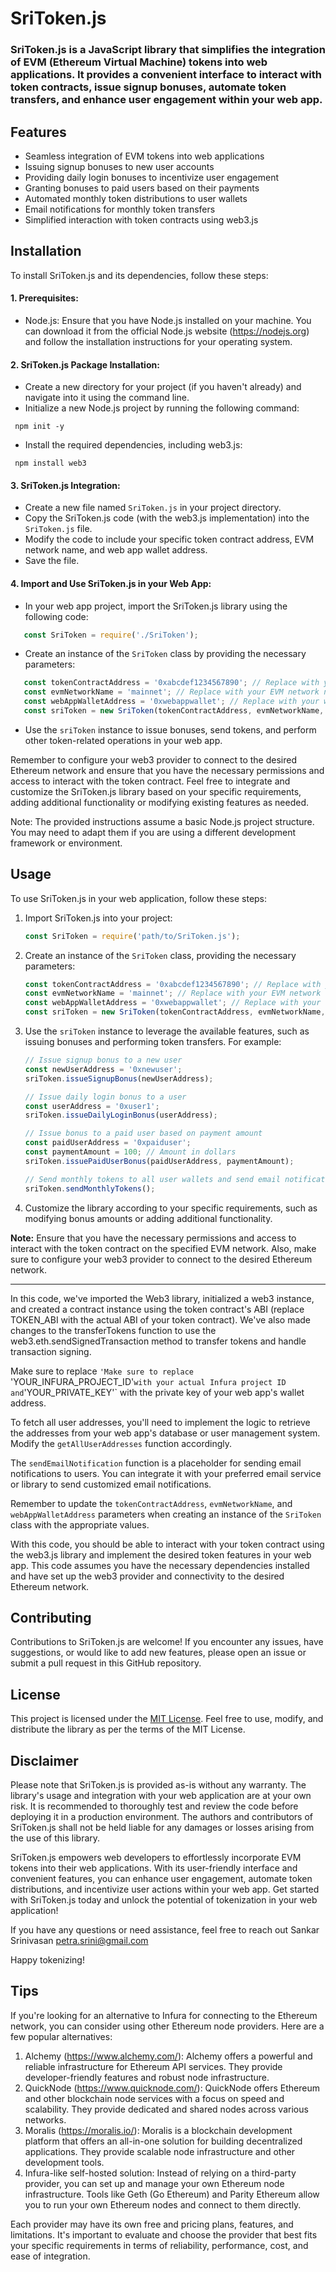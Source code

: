 # SriToken.js
### SriToken.js is a JavaScript library that simplifies the integration of EVM (Ethereum Virtual Machine) tokens into web applications. It provides a convenient interface to interact with token contracts, issue signup bonuses, automate token transfers, and enhance user engagement within your web app.

## Features
- Seamless integration of EVM tokens into web applications
- Issuing signup bonuses to new user accounts
- Providing daily login bonuses to incentivize user engagement
- Granting bonuses to paid users based on their payments
- Automated monthly token distributions to user wallets
- Email notifications for monthly token transfers
- Simplified interaction with token contracts using web3.js

## Installation
To install SriToken.js and its dependencies, follow these steps:

#### 1. Prerequisites:
- Node.js: Ensure that you have Node.js installed on your machine. You can download it from the official Node.js website (https://nodejs.org) and follow the installation instructions for your operating system.

#### 2. SriToken.js Package Installation:
- Create a new directory for your project (if you haven't already) and navigate into it using the command line.
- Initialize a new Node.js project by running the following command:
```shell
 npm init -y
```
- Install the required dependencies, including web3.js:
```shell
 npm install web3
```

#### 3. SriToken.js Integration:
- Create a new file named `SriToken.js` in your project directory.
- Copy the SriToken.js code (with the web3.js implementation) into the `SriToken.js` file.
- Modify the code to include your specific token contract address, EVM network name, and web app wallet address.
- Save the file.

#### 4. Import and Use SriToken.js in your Web App:
- In your web app project, import the SriToken.js library using the following code:
```javascript
   const SriToken = require('./SriToken');
```
- Create an instance of the `SriToken` class by providing the necessary parameters:
```javascript
   const tokenContractAddress = '0xabcdef1234567890'; // Replace with your token contract address
   const evmNetworkName = 'mainnet'; // Replace with your EVM network name
   const webAppWalletAddress = '0xwebappwallet'; // Replace with your web app's wallet address
   const sriToken = new SriToken(tokenContractAddress, evmNetworkName, webAppWalletAddress);
```
- Use the `sriToken` instance to issue bonuses, send tokens, and perform other token-related operations in your web app.

Remember to configure your web3 provider to connect to the desired Ethereum network and ensure that you have the necessary permissions and access to interact  with the token contract. Feel free to integrate and customize the SriToken.js library based on your specific requirements, adding additional functionality or modifying existing features as needed.

Note: The provided instructions assume a basic Node.js project structure. You may need to adapt them if you are using a different development framework or environment.

## Usage
To use SriToken.js in your web application, follow these steps:
1. Import SriToken.js into your project:
   ```javascript
   const SriToken = require('path/to/SriToken.js');
   ```

2. Create an instance of the `SriToken` class, providing the necessary parameters:
   ```javascript
   const tokenContractAddress = '0xabcdef1234567890'; // Replace with your token contract address
   const evmNetworkName = 'mainnet'; // Replace with your EVM network name
   const webAppWalletAddress = '0xwebappwallet'; // Replace with your web app's wallet address
   const sriToken = new SriToken(tokenContractAddress, evmNetworkName, webAppWalletAddress);
   ```

3. Use the `sriToken` instance to leverage the available features, such as issuing bonuses and performing token transfers. For example:
   ```javascript
   // Issue signup bonus to a new user
   const newUserAddress = '0xnewuser';
   sriToken.issueSignupBonus(newUserAddress);

   // Issue daily login bonus to a user
   const userAddress = '0xuser1';
   sriToken.issueDailyLoginBonus(userAddress);

   // Issue bonus to a paid user based on payment amount
   const paidUserAddress = '0xpaiduser';
   const paymentAmount = 100; // Amount in dollars
   sriToken.issuePaidUserBonus(paidUserAddress, paymentAmount);

   // Send monthly tokens to all user wallets and send email notifications
   sriToken.sendMonthlyTokens();
   ```

4. Customize the library according to your specific requirements, such as modifying bonus amounts or adding additional functionality.

**Note:** Ensure that you have the necessary permissions and access to interact with the token contract on the specified EVM network. Also, make sure to configure your web3 provider to connect to the desired Ethereum network.
*****

In this code, we've imported the Web3 library, initialized a web3 instance, and created a contract instance using the token contract's ABI (replace TOKEN_ABI with the actual ABI of your token contract). We've also made changes to the transferTokens function to use the web3.eth.sendSignedTransaction method to transfer tokens and handle transaction signing.

Make sure to replace `'Make sure to replace `'YOUR_INFURA_PROJECT_ID'` with your actual Infura project ID and `'YOUR_PRIVATE_KEY'` with the private key of your web app's wallet address.

To fetch all user addresses, you'll need to implement the logic to retrieve the addresses from your web app's database or user management system. Modify the `getAllUserAddresses` function accordingly.

The `sendEmailNotification` function is a placeholder for sending email notifications to users. You can integrate it with your preferred email service or library to send customized email notifications.

Remember to update the `tokenContractAddress`, `evmNetworkName`, and `webAppWalletAddress` parameters when creating an instance of the `SriToken` class with the appropriate values.

With this code, you should be able to interact with your token contract using the web3.js library and implement the desired token features in your web app. This code assumes you have the necessary dependencies installed and have set up the web3 provider and connectivity to the desired Ethereum network.

## Contributing

Contributions to SriToken.js are welcome! If you encounter any issues, have suggestions, or would like to add new features, please open an issue or submit a pull request in this GitHub repository.

## License
This project is licensed under the [MIT License](https://opensource.org/licenses/MIT). Feel free to use, modify, and distribute the library as per the terms of the MIT License.

## Disclaimer
Please note that SriToken.js is provided as-is without any warranty. The library's usage and integration with your web application are at your own risk. It is recommended to thoroughly test and review the code before deploying it in a production environment. The authors and contributors of SriToken.js shall not be held liable for any damages or losses arising from the use of this library.

SriToken.js empowers web developers to effortlessly incorporate EVM tokens into their web applications. With its user-friendly interface and convenient features, you can enhance user engagement, automate token distributions, and incentivize user actions within your web app. Get started with SriToken.js today and unlock the potential of tokenization in your web application!

If you have any questions or need assistance, feel free to reach out Sankar Srinivasan petra.srini@gmail.com

Happy tokenizing!

## Tips
If you're looking for an alternative to Infura for connecting to the Ethereum network, you can consider using other Ethereum node providers. Here are a few popular alternatives:
1. Alchemy (https://www.alchemy.com/): Alchemy offers a powerful and reliable infrastructure for Ethereum API services. They provide developer-friendly features and robust node infrastructure.
2. QuickNode (https://www.quicknode.com/): QuickNode offers Ethereum and other blockchain node services with a focus on speed and scalability. They provide dedicated and shared nodes across various networks.
3. Moralis (https://moralis.io/): Moralis is a blockchain development platform that offers an all-in-one solution for building decentralized applications. They provide scalable node infrastructure and other development tools.
4. Infura-like self-hosted solution: Instead of relying on a third-party provider, you can set up and manage your own Ethereum node infrastructure. Tools like Geth (Go Ethereum) and Parity Ethereum allow you to run your own Ethereum nodes and connect to them directly.

Each provider may have its own free and pricing plans, features, and limitations. It's important to evaluate and choose the provider that best fits your specific requirements in terms of reliability, performance, cost, and ease of integration.

